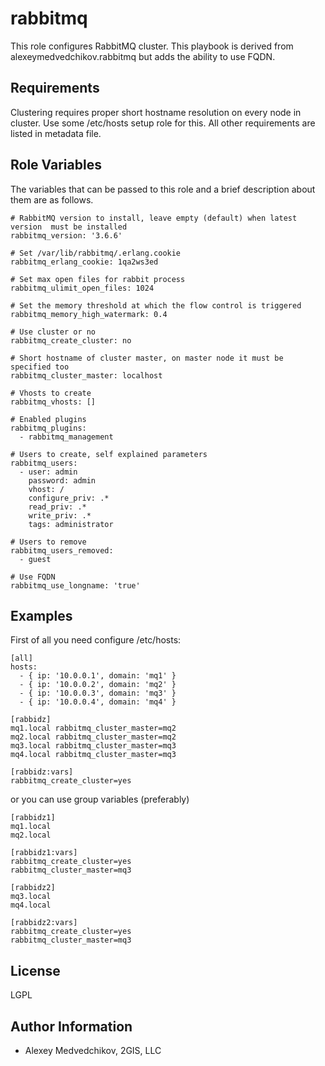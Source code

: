 rabbitmq
========

This role configures RabbitMQ cluster. This playbook is derived from alexeymedvedchikov.rabbitmq but adds the ability to use FQDN.

Requirements
------------

Clustering requires proper short hostname resolution on every node in cluster.
Use some /etc/hosts setup role for this. All other requirements are listed in
metadata file.

Role Variables
--------------

The variables that can be passed to this role and a brief description about
them are as follows.

	# RabbitMQ version to install, leave empty (default) when latest version  must be installed
	rabbitmq_version: '3.6.6'

	# Set /var/lib/rabbitmq/.erlang.cookie
	rabbitmq_erlang_cookie: 1qa2ws3ed

	# Set max open files for rabbit process 
	rabbitmq_ulimit_open_files: 1024

	# Set the memory threshold at which the flow control is triggered
	rabbitmq_memory_high_watermark: 0.4

	# Use cluster or no
	rabbitmq_create_cluster: no

	# Short hostname of cluster master, on master node it must be specified too
	rabbitmq_cluster_master: localhost

	# Vhosts to create
	rabbitmq_vhosts: []

	# Enabled plugins
	rabbitmq_plugins:
	  - rabbitmq_management

	# Users to create, self explained parameters
	rabbitmq_users:
	  - user: admin
	    password: admin
	    vhost: /
	    configure_priv: .*
	    read_priv: .*
	    write_priv: .*
	    tags: administrator

	# Users to remove
	rabbitmq_users_removed:
	  - guest

	# Use FQDN
	rabbitmq_use_longname: 'true'

Examples
--------

First of all you need configure /etc/hosts:

	[all]
	hosts:
	  - { ip: '10.0.0.1', domain: 'mq1' }
	  - { ip: '10.0.0.2', domain: 'mq2' }
	  - { ip: '10.0.0.3', domain: 'mq3' }
	  - { ip: '10.0.0.4', domain: 'mq4' }

	[rabbidz]
	mq1.local rabbitmq_cluster_master=mq2
	mq2.local rabbitmq_cluster_master=mq2
	mq3.local rabbitmq_cluster_master=mq3
	mq4.local rabbitmq_cluster_master=mq3

	[rabbidz:vars]
	rabbitmq_create_cluster=yes

or you can use group variables (preferably)

	[rabbidz1]
	mq1.local
	mq2.local

	[rabbidz1:vars]
	rabbitmq_create_cluster=yes
	rabbitmq_cluster_master=mq3

	[rabbidz2]
	mq3.local
	mq4.local

	[rabbidz2:vars]
	rabbitmq_create_cluster=yes
	rabbitmq_cluster_master=mq3

License
-------

LGPL

Author Information
------------------

- Alexey Medvedchikov, 2GIS, LLC
